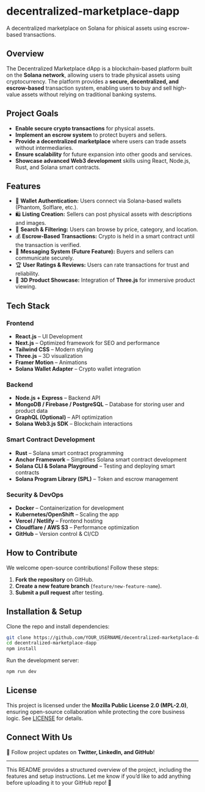 # decentralized-marketplace-dapp
A decentralized marketplace on Solana for phisical assets using escrow-based transactions.

## Overview

The Decentralized Marketplace dApp is a blockchain-based platform built on the **Solana network**, allowing users to trade physical assets using cryptocurrency. The platform provides a **secure, decentralized, and escrow-based** transaction system, enabling users to buy and sell high-value assets without relying on traditional banking systems.

## Project Goals

- **Enable secure crypto transactions** for physical assets.
- **Implement an escrow system** to protect buyers and sellers.
- **Provide a decentralized marketplace** where users can trade assets without intermediaries.
- **Ensure scalability** for future expansion into other goods and services.
- **Showcase advanced Web3 development** skills using React, Node.js, Rust, and Solana smart contracts.

## Features

- 🔐 **Wallet Authentication:** Users connect via Solana-based wallets (Phantom, Solflare, etc.).
- 🛍️ **Listing Creation:** Sellers can post physical assets with descriptions and images.
- 🔎 **Search & Filtering:** Users can browse by price, category, and location.
- 💰 **Escrow-Based Transactions:** Crypto is held in a smart contract until the transaction is verified.
- 📩 **Messaging System (Future Feature):** Buyers and sellers can communicate securely.
- 🏆 **User Ratings & Reviews:** Users can rate transactions for trust and reliability.
- 🎨 **3D Product Showcase:** Integration of **Three.js** for immersive product viewing.

## Tech Stack

### **Frontend**

- **React.js** – UI Development
- **Next.js** – Optimized framework for SEO and performance
- **Tailwind CSS** – Modern styling
- **Three.js** – 3D visualization
- **Framer Motion** – Animations
- **Solana Wallet Adapter** – Crypto wallet integration

### **Backend**

- **Node.js + Express** – Backend API
- **MongoDB / Firebase / PostgreSQL** – Database for storing user and product data
- **GraphQL (Optional)** – API optimization
- **Solana Web3.js SDK** – Blockchain interactions

### **Smart Contract Development**

- **Rust** – Solana smart contract programming
- **Anchor Framework** – Simplifies Solana smart contract development
- **Solana CLI & Solana Playground** – Testing and deploying smart contracts
- **Solana Program Library (SPL)** – Token and escrow management

### **Security & DevOps**

- **Docker** – Containerization for development
- **Kubernetes/OpenShift** – Scaling the app
- **Vercel / Netlify** – Frontend hosting
- **Cloudflare / AWS S3** – Performance optimization
- **GitHub** – Version control & CI/CD

## How to Contribute

We welcome open-source contributions! Follow these steps:

1. **Fork the repository** on GitHub.
2. **Create a new feature branch** (`feature/new-feature-name`).
3. **Submit a pull request** after testing.

## Installation & Setup

Clone the repo and install dependencies:

```bash
git clone https://github.com/YOUR_USERNAME/decentralized-marketplace-dapp.git
cd decentralized-marketplace-dapp
npm install
```

Run the development server:

```bash
npm run dev
```

## License

This project is licensed under the **Mozilla Public License 2.0 (MPL-2.0)**, ensuring open-source collaboration while protecting the core business logic. See [LICENSE](LICENSE) for details.

## Connect With Us

🚀 Follow project updates on **Twitter, LinkedIn, and GitHub**!

---

This README provides a structured overview of the project, including the features and setup instructions. Let me know if you’d like to add anything before uploading it to your GitHub repo! 🚀

